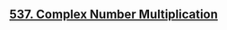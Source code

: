 ## [537. Complex Number Multiplication](https://leetcode.com/problems/complex-number-multiplication/description/)

